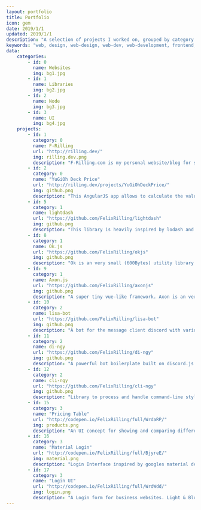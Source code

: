 ```yaml
---
layout: portfolio
title: Portfolio
icon: gem
date: 2019/1/1
updated: 2019/1/1
description: "A selection of projects I worked on, grouped by category."
keywords: "web, design, web-design, web-dev, web-development, frontend, back-end, felix, rilling, felix rilling, project, projects, tools, experiments, apps, applications, html, css, js, jquery, PHP, SQL"
data:
    categories:
        - id: 0
          name: Websites
          img: bg1.jpg
        - id: 1
          name: Libraries
          img: bg2.jpg
        - id: 2
          name: Node
          img: bg3.jpg
        - id: 3
          name: UI
          img: bg4.jpg
    projects:
        - id: 1
          category: 0
          name: F-Rilling
          url: "http://rilling.dev/"
          img: rilling.dev.png
          description: "F-Rilling.com is my personal website/blog for sharing my ideas with the world. The back-end consists of the CMS Grav, while the frontend is a custom theme made with Bootstrap4 and a ton of love."
        - id: 2
          category: 0
          name: "YuGiOh Deck Price"
          url: "http://rilling.dev/projects/YuGiOhDeckPrice/"
          img: github.png
          description: "This AngularJS app allows to calculate the value of deck files for the trading card game YuGiOh."
        - id: 5
          category: 1
          name: lightdash
          url: "https://github.com/FelixRilling/lightdash"
          img: github.png
          description: "This library is heavily inspired by lodash and underscore, but with the goal to be as lightweight as possible, both in file size as in performance. It is completely written from scratch with the latest ES features."
        - id: 8
          category: 1
          name: Ok.js
          url: "https://github.com/FelixRilling/okjs"
          img: github.png
          description: "Ok is an very small (600Bytes) utility library to validate forms that require more validation than what HTML5 supports."
        - id: 9
          category: 1
          name: Axon.js
          url: "https://github.com/FelixRilling/axonjs"
          img: github.png
          description: "A super tiny vue-like framework. Axon is an very small(4KB) JavaScript framework inspired by Vue.js. Instead of using the v- namespace for directives, axon uses x-."
        - id: 10
          category: 2
          name: lisa-bot
          url: "https://github.com/FelixRilling/lisa-bot"
          img: github.png
          description: "A bot for the message client discord with various functionalities."
        - id: 11
          category: 2
          name: di-ngy
          url: "https://github.com/FelixRilling/di-ngy"
          img: github.png
          description: "A powerful bot boilerplate built on discord.js and cli-ngy."
        - id: 12
          category: 2
          name: cli-ngy
          url: "https://github.com/FelixRilling/cli-ngy"
          img: github.png
          description: "Library to process and handle command-line style commands."
        - id: 15
          category: 3
          name: "Pricing Table"
          url: "http://codepen.io/FelixRilling/full/WrdaRP/"
          img: products.png
          description: "An UI concept for showing and comparing different Products."
        - id: 16
          category: 3
          name: "Material Login"
          url: "http://codepen.io/FelixRilling/full/BjyreE/"
          img: material.png
          description: "Login Interface inspired by googles material design."
        - id: 17
          category: 3
          name: "Login UI"
          url: "http://codepen.io/FelixRilling/full/WrdWdd/"
          img: login.png
          description: "A Login form for business websites. Light & Blue."
---
```

